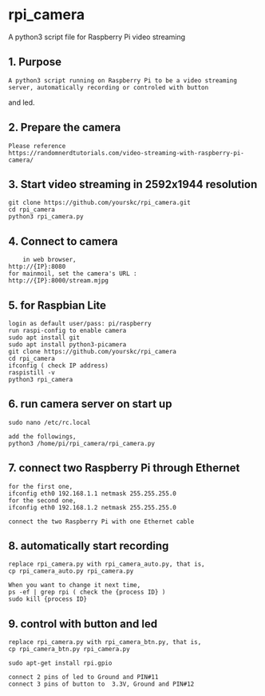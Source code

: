 # rpi_camera
A python3 script file for Raspberry Pi video streaming

## 1. Purpose

	A python3 script running on Raspberry Pi to be a video streaming server, automatically recording or controled with button
and led.

## 2. Prepare the camera
	Please reference 
	https://randomnerdtutorials.com/video-streaming-with-raspberry-pi-camera/
 
## 3. Start video streaming in 2592x1944 resolution

	git clone https://github.com/yourskc/rpi_camera.git
	cd rpi_camera
	python3 rpi_camera.py

## 4. Connect to camera

        in web browser, 
	http://{IP}:8080 
	for mainmoil, set the camera's URL : 
	http://{IP}:8000/stream.mjpg
	
	 
## 5. for Raspbian Lite

	login as default user/pass: pi/raspberry
	run raspi-config to enable camera
	sudo apt install git
	sudo apt install python3-picamera
	git clone https://github.com/yourskc/rpi_camera
	cd rpi_camera
	ifconfig ( check IP address)
	raspistill -v
	python3 rpi_camera
	 
## 6. run camera server on start up
	sudo nano /etc/rc.local

	add the followings,
	python3 /home/pi/rpi_camera/rpi_camera.py

## 7. connect two  Raspberry Pi through Ethernet
	for the first one,
	ifconfig eth0 192.168.1.1 netmask 255.255.255.0
	for the second one,
	ifconfig eth0 192.168.1.2 netmask 255.255.255.0

	connect the two Raspberry Pi with one Ethernet cable

## 8. automatically start recording
	replace rpi_camera.py with rpi_camera_auto.py, that is, 
	cp rpi_camera_auto.py rpi_camera.py

	When you want to change it next time,
	ps -ef | grep rpi ( check the {process ID} )
	sudo kill {process ID}

## 9. control with button and led
	replace rpi_camera.py with rpi_camera_btn.py, that is, 
	cp rpi_camera_btn.py rpi_camera.py	

	sudo apt-get install rpi.gpio
	
	connect 2 pins of led to Ground and PIN#11
	connect 3 pins of button to  3.3V, Ground and PIN#12










	















 

